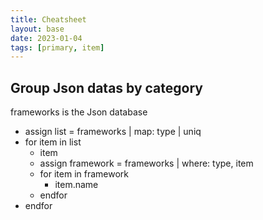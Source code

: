 ```yaml
---
title: Cheatsheet
layout: base
date: 2023-01-04
tags: [primary, item]
---
```

## Group Json datas by category

frameworks is the Json database

- assign list = frameworks | map: type | uniq
- for item in list
  - item
  - assign framework = frameworks | where: type, item
  - for item in framework
    - item.name
  - endfor
- endfor